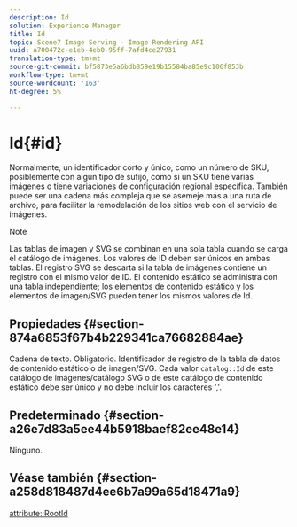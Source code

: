 ```yaml
---
description: Id
solution: Experience Manager
title: Id
topic: Scene7 Image Serving - Image Rendering API
uuid: a700472c-e1eb-4eb0-95ff-7afd4ce27931
translation-type: tm+mt
source-git-commit: bf5873e5a6bdb859e19b15584ba85e9c106f853b
workflow-type: tm+mt
source-wordcount: '163'
ht-degree: 5%

---
```



# Id{#id}

Normalmente, un identificador corto y único, como un número de SKU, posiblemente con algún tipo de sufijo, como si un SKU tiene varias imágenes o tiene variaciones de configuración regional específica. También puede ser una cadena más compleja que se asemeje más a una ruta de archivo, para facilitar la remodelación de los sitios web con el servicio de imágenes.

>[!NOTE]
>
>Las tablas de imagen y SVG se combinan en una sola tabla cuando se carga el catálogo de imágenes. Los valores de ID deben ser únicos en ambas tablas. El registro SVG se descarta si la tabla de imágenes contiene un registro con el mismo valor de ID. El contenido estático se administra con una tabla independiente; los elementos de contenido estático y los elementos de imagen/SVG pueden tener los mismos valores de Id.

## Propiedades {#section-874a6853f67b4b229341ca76682884ae}

Cadena de texto. Obligatorio. Identificador de registro de la tabla de datos de contenido estático o de imagen/SVG. Cada valor `catalog::Id` de este catálogo de imágenes/catálogo SVG o de este catálogo de contenido estático debe ser único y no debe incluir los caracteres &#39;,&#39;.

## Predeterminado {#section-a26e7d83a5ee44b5918baef82ee48e14}

Ninguno.

## Véase también {#section-a258d818487d4ee6b7a99a65d18471a9}

[attribute::RootId](../../../../../../is-api/image-catalog/image-serving-api-ref/c-image-catalog-reference/c-attributes-reference/r-rootid.md#reference-13653312925e4a08b90f99961d53f546)
